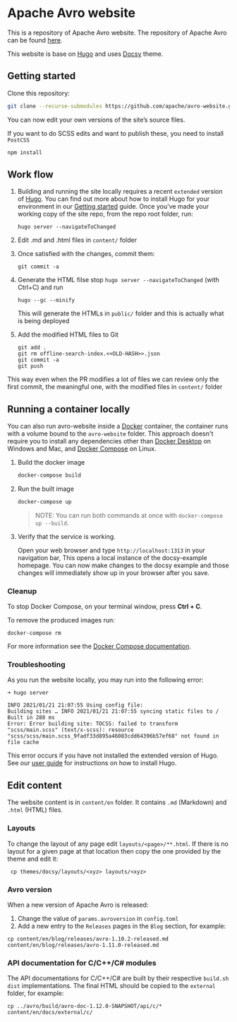 # Apache Avro website

This is a repository of Apache Avro website. The repository of Apache Avro can be found [here](https://github.com/apache/avro).

This website is base on [Hugo](https://gohugo.io) and uses [Docsy](https://www.docsy.dev/) theme.

## Getting started

Clone this repository:

```bash
git clone --recurse-submodules https://github.com/apache/avro-website.git
```

You can now edit your own versions of the site’s source files.

If you want to do SCSS edits and want to publish these, you need to install `PostCSS`

```bash
npm install
```

## Work flow

1. Building and running the site locally requires a recent `extended` version of [Hugo](https://gohugo.io).
You can find out more about how to install Hugo for your environment in our
[Getting started](https://www.docsy.dev/docs/getting-started/#prerequisites-and-installation) guide.
Once you've made your working copy of the site repo, from the repo root folder, run:

    
   ```
   hugo server --navigateToChanged
   ```
   
1. Edit .md and .html files in `content/` folder
1. Once satisfied with the changes, commit them: 
   
   ```
   git commit -a
   ```

1. Generate the HTML filse
stop `hugo server --navigateToChanged` (with Ctrl+C) and run 

   ```
   hugo --gc --minify
   ```
   
    This will generate the HTMLs in `public/` folder and this is actually what is being deployed

1. Add the modified HTML files to Git
    
   ```
   git add .
   git rm offline-search-index.<<OLD-HASH>>.json
   git commit -a
   git push
   ```


This way even when the PR modifies a lot of files we can review only the first commit, the meaningful one, with the modified files in `content/` folder


## Running a container locally

You can also run avro-website inside a [Docker](https://docs.docker.com/)
container, the container runs with a volume bound to the `avro-website`
folder. This approach doesn't require you to install any dependencies other
than [Docker Desktop](https://www.docker.com/products/docker-desktop) on
Windows and Mac, and [Docker Compose](https://docs.docker.com/compose/install/)
on Linux.

1. Build the docker image 

   ```bash
   docker-compose build
   ```

1. Run the built image

   ```bash
   docker-compose up
   ```

   > NOTE: You can run both commands at once with `docker-compose up --build`.

1. Verify that the service is working. 

   Open your web browser and type `http://localhost:1313` in your navigation bar,
   This opens a local instance of the docsy-example homepage. You can now make
   changes to the docsy example and those changes will immediately show up in your
   browser after you save.

### Cleanup

To stop Docker Compose, on your terminal window, press **Ctrl + C**. 

To remove the produced images run:

```console
docker-compose rm
```
For more information see the [Docker Compose
documentation](https://docs.docker.com/compose/gettingstarted/).

### Troubleshooting

As you run the website locally, you may run into the following error:

```
➜ hugo server

INFO 2021/01/21 21:07:55 Using config file: 
Building sites … INFO 2021/01/21 21:07:55 syncing static files to /
Built in 288 ms
Error: Error building site: TOCSS: failed to transform "scss/main.scss" (text/x-scss): resource "scss/scss/main.scss_9fadf33d895a46083cdd64396b57ef68" not found in file cache
```

This error occurs if you have not installed the extended version of Hugo.
See our [user guide](https://www.docsy.dev/docs/getting-started/) for instructions on how to install Hugo.

## Edit content

The website content is in `content/en` folder. It contains `.md` (Markdown) and `.html` (HTML) files.

### Layouts

To change the layout of any page edit `layouts/<page>/**.html`. If there is no layout for a given page at that location then copy the one provided by the theme and edit it:

     cp themes/docsy/layouts/<xyz> layouts/<xyz>

### Avro version

When a new version of Apache Avro is released:

1. Change the value of `params.avroversion` in `config.toml`
2. Add a new entry to the `Releases` pages in the `Blog` section, for example:
```
cp content/en/blog/releases/avro-1.10.2-released.md content/en/blog/releases/avro-1.11.0-released.md
```

### API documentation for C/C++/C# modules

The API documentations for C/C++/C# are built by their respective `build.sh dist` implementations. The final HTML should be copied to the `external` folder, for example:

    cp ../avro/build/avro-doc-1.12.0-SNAPSHOT/api/c/* content/en/docs/external/c/
